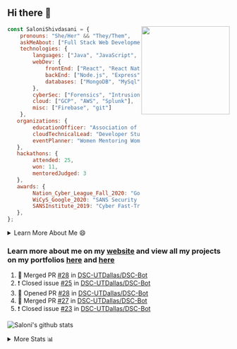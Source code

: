 ## Hi there 👋

<img align='right' src="https://storage.googleapis.com/saloni-shivdasani-resume/Saloni.png" width="200">

```javascript
const SaloniShivdasani = {
    pronouns: "She/Her" && "They/Them",
    askMeAbout: ["Full Stack Web Development", "Cloud Computing", "Cyber Security"],
    technologies: {
        languages: ["Java", "JavaScript", "SQL", "Python", "C++", "BASH", "R"],
        webDev: {
            frontEnd: ["React", "React Native", "Electron"],
            backEnd: ["Node.js", "Express", "Flask"],
            databases: ["MongoDB", "MySql"],
        },
        cyberSec: ["Forensics", "Intrusion Detection", "Security Operations", "Network and Application Penetration Testing"],
        cloud: ["GCP", "AWS", "Splunk"],
        misc: ["Firebase", "git"]
    },
   organizations: {
        educationOfficer: "Association of Computer Machinery, UTD",
        cloudTechnicalLead: "Developer Students Club, UTD",
        eventPlanner: "Women Mentoring Women in Engineering, UTD"
   },
   hackathons: {
        attended: 25,
        won: 11,
        mentoredJudged: 3
   },
   awards: {
        Nation_Cyber_League_Fall_2020: "Gold Bracket Competitor - Top 15% nationally",
        WiCyS_Google_2020: "SANS Security Training Scholarship",
        SANSInstitute_2019: "Cyber Fast-Track Game Quarter-Finalist",
   },
};
```

<!--START_SECTION:table-->
<details>

<summary>Learn More About Me 😄 </summary>

I am a junior at The University of Texas at Dallas, and I am currently majoring in Software Engineering with a concentration in Information Assurance. I am interested and have experience in full stack development, cloud computing, and cybersecurity. I hope to find opportunities where I can gain exposure to algorithm and project design. My ultimate aim is to develop futuristic products for users because I am inspired by the impact of computing on society.

I have experience in full stack web development through my participation and awards in hackathons where I have learnt and used React, Node.js, Express, MongoDB, Flask, NLTK, and React Native along with GIT, GCP, and Firebase. Last semester, I was also responsible for backend development for a project at a local NGO where I created a REST API using Node.js, Express, MongoDB and SQL and hosted it on servers using GCP. 

From my coursework and local competitions, I have skills in algorithms and data structures in Java, database management using SQL and machine learning using Python and R. I have also been a quarter-finalist in a national cybersecurity completion hosted by the SANS institute.

I am also actively involved in campus organization where I am the cloud technical lead for Developer Student Club, Mentor and Education Officer for Association of Computing Machinery, event planner for Women Mentoring Women in Engineering and IT Committee member for IEEE.

</details>

<!--END_SECTION:table-->

### Learn more about me on my [website](https://www.saloni-shivdasani.codes) and view all my projects on my portfolios [here](https://www.saloni-shivdasani.codes/projects) and  [here](http://devpost.com/SaloniS)

<!--START_SECTION:activity-->
1. 🎉 Merged PR [#28](https://github.com/DSC-UTDallas/DSC-Bot/pull/28) in [DSC-UTDallas/DSC-Bot](https://github.com/DSC-UTDallas/DSC-Bot)
2. ❗️ Closed issue [#25](https://github.com/DSC-UTDallas/DSC-Bot/issues/25) in [DSC-UTDallas/DSC-Bot](https://github.com/DSC-UTDallas/DSC-Bot)
3. 💪 Opened PR [#28](https://github.com/DSC-UTDallas/DSC-Bot/pull/28) in [DSC-UTDallas/DSC-Bot](https://github.com/DSC-UTDallas/DSC-Bot)
4. 🎉 Merged PR [#27](https://github.com/DSC-UTDallas/DSC-Bot/pull/27) in [DSC-UTDallas/DSC-Bot](https://github.com/DSC-UTDallas/DSC-Bot)
5. ❗️ Closed issue [#23](https://github.com/DSC-UTDallas/DSC-Bot/issues/23) in [DSC-UTDallas/DSC-Bot](https://github.com/DSC-UTDallas/DSC-Bot)
<!--END_SECTION:activity-->

![Saloni's github stats](https://github-readme-stats.vercel.app/api?username=SaloniSS)

<!--START_SECTION:table-->
<details>

<summary>More Stats 📊 </summary>

<!--START_SECTION:waka-->
![Lines of code](https://img.shields.io/badge/From%20Hello%20World%20I%27ve%20Written-1.3%20million%20lines%20of%20code-blue)

**🐱 My Github Data** 

> 🏆 220 Contributions in the Year 2021
 > 
> 📦 546.7 kB Used in Github's Storage 
 > 
> 💼 Opted to Hire
 > 
> 📜 27 Public Repositories 
 > 
> 🔑 20 Private Repositories  
 > 
**I'm a Night 🦉** 

```text
🌞 Morning    187 commits    ████░░░░░░░░░░░░░░░░░░░░░   16.95% 
🌆 Daytime    218 commits    █████░░░░░░░░░░░░░░░░░░░░   19.76% 
🌃 Evening    378 commits    ████████░░░░░░░░░░░░░░░░░   34.27% 
🌙 Night      320 commits    ███████░░░░░░░░░░░░░░░░░░   29.01%

```
📅 **I'm Most Productive on Saturday** 

```text
Monday       99 commits     ██░░░░░░░░░░░░░░░░░░░░░░░   8.98% 
Tuesday      117 commits    ██░░░░░░░░░░░░░░░░░░░░░░░   10.61% 
Wednesday    111 commits    ██░░░░░░░░░░░░░░░░░░░░░░░   10.06% 
Thursday     66 commits     █░░░░░░░░░░░░░░░░░░░░░░░░   5.98% 
Friday       89 commits     ██░░░░░░░░░░░░░░░░░░░░░░░   8.07% 
Saturday     353 commits    ████████░░░░░░░░░░░░░░░░░   32.0% 
Sunday       268 commits    ██████░░░░░░░░░░░░░░░░░░░   24.3%

```


📊 **This Week I Spent My Time On** 

```text
⌚︎ Time Zone: America/Chicago

💬 Programming Languages: 
Other                    11 hrs              ███████████████████░░░░░░   78.97% 
JavaScript               2 hrs 17 mins       ████░░░░░░░░░░░░░░░░░░░░░   16.4% 
Python                   36 mins             █░░░░░░░░░░░░░░░░░░░░░░░░   4.41% 
Markdown                 1 min               ░░░░░░░░░░░░░░░░░░░░░░░░░   0.12% 
Git Config               0 secs              ░░░░░░░░░░░░░░░░░░░░░░░░░   0.08%

```

**I Mostly Code in JavaScript** 

```text
JavaScript               25 repos            ████████████░░░░░░░░░░░░░   51.02% 
Java                     5 repos             ██░░░░░░░░░░░░░░░░░░░░░░░   10.2% 
TypeScript               5 repos             ██░░░░░░░░░░░░░░░░░░░░░░░   10.2% 
Python                   4 repos             ██░░░░░░░░░░░░░░░░░░░░░░░   8.16% 
CSS                      3 repos             █░░░░░░░░░░░░░░░░░░░░░░░░   6.12%

```



<!--END_SECTION:waka-->

<!--END_SECTION:table-->

<!--
**SaloniSS/SaloniSS** is a ✨ _special_ ✨ repository because its `README.md` (this file) appears on your GitHub profile.

Here are some ideas to get you started:

- 🔭 I’m currently working on ...
- 🌱 I’m currently learning ...
- 👯 I’m looking to collaborate on ...
- 🤔 I’m looking for help with ...
- 💬 Ask me about ...
- 📫 How to reach me: ...
- 😄 Pronouns: ...
- ⚡ Fun fact: ...
-->
